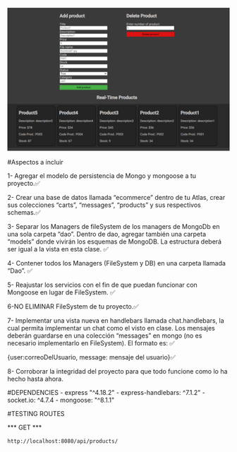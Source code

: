 ![capture](./src/public/images/capture.png)

#Aspectos a incluir

1- Agregar el modelo de persistencia de Mongo y mongoose a tu proyecto.✅

2- Crear una base de datos llamada “ecommerce” dentro de tu Atlas, crear sus 
colecciones “carts”, “messages”, “products” y sus respectivos schemas.✅

3- Separar los Managers de fileSystem de los managers de MongoDb en una sola
carpeta “dao”. Dentro de dao, agregar también una carpeta “models” donde vivirán
los esquemas de MongoDB. La estructura deberá ser igual a la vista en esta clase. ✅

4- Contener todos los Managers (FileSystem y DB) en una carpeta llamada “Dao”. ✅

5- Reajustar los servicios con el fin de que puedan funcionar con Mongoose en
lugar de FileSystem. ✅

6-NO ELIMINAR FileSystem de tu proyecto.✅

7- Implementar una vista nueva en handlebars llamada chat.handlebars, la 
cual permita implementar un chat como el visto en clase. Los mensajes deberán
guardarse en una colección “messages” en mongo (no es necesario implementarlo
en FileSystem). El formato es: ✅

{user:correoDelUsuario, message: mensaje del usuario}✅

8- Corroborar la integridad del proyecto para que todo funcione como lo ha hecho hasta ahora.

#DEPENDENCIES
    - express "^4.18.2"
    - express-handlebars: ^7.1.2"
    - socket.io: ^4.7.4
    - mongoose: "^8.1.1"


#TESTING ROUTES
  
*** GET ***  
~~~
http://localhost:8080/api/products/
~~~

